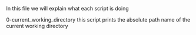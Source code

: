In this file we will explain what each script is doing

0-current_working_directory	this script prints the absolute path name of the current working directory
